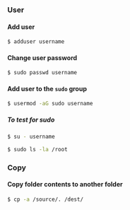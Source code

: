 ### User
#### Add user
```bash
$ adduser username
```
#### Change user password
```bash
$ sudo passwd username
```
#### Add user to the `sudo` group
```bash
$ usermod -aG sudo username
```
##### To test for sudo
```bash
$ su - username
```
```bash
$ sudo ls -la /root
```


### Copy
#### Copy folder contents to another folder
```bash
$ cp -a /source/. /dest/
```
